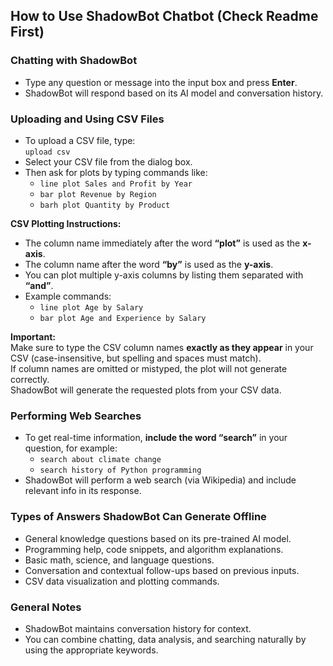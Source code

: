 ## How to Use ShadowBot Chatbot (Check Readme First)

### Chatting with ShadowBot
- Type any question or message into the input box and press **Enter**.
- ShadowBot will respond based on its AI model and conversation history.

### Uploading and Using CSV Files
- To upload a CSV file, type:  
  `upload csv`  
- Select your CSV file from the dialog box.
- Then ask for plots by typing commands like:  
  - `line plot Sales and Profit by Year`  
  - `bar plot Revenue by Region`  
  - `barh plot Quantity by Product`  

**CSV Plotting Instructions:**  
- The column name immediately after the word **“plot”** is used as the **x-axis**.  
- The column name after the word **“by”** is used as the **y-axis**.  
- You can plot multiple y-axis columns by listing them separated with **“and”**.  
- Example commands:  
  - `line plot Age by Salary`  
  - `bar plot Age and Experience by Salary`  

**Important:**  
Make sure to type the CSV column names **exactly as they appear** in your CSV (case-insensitive, but spelling and spaces must match).  
If column names are omitted or mistyped, the plot will not generate correctly.  
ShadowBot will generate the requested plots from your CSV data.

### Performing Web Searches
- To get real-time information, **include the word “search”** in your question, for example:  
  - `search about climate change`  
  - `search history of Python programming`  
- ShadowBot will perform a web search (via Wikipedia) and include relevant info in its response.

### Types of Answers ShadowBot Can Generate Offline
- General knowledge questions based on its pre-trained AI model.  
- Programming help, code snippets, and algorithm explanations.  
- Basic math, science, and language questions.  
- Conversation and contextual follow-ups based on previous inputs.  
- CSV data visualization and plotting commands.

### General Notes
- ShadowBot maintains conversation history for context.  
- You can combine chatting, data analysis, and searching naturally by using the appropriate keywords.
